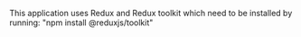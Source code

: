 This application uses Redux and Redux toolkit which need to be installed by running: "npm install @reduxjs/toolkit" 